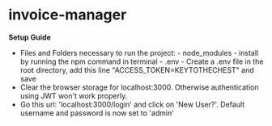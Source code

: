 # invoice-manager

**Setup Guide**

- Files and Folders necessary to run the project:
        - node_modules - install by running the npm command in terminal
        - .env - Create a .env file in the root directory, add this line "ACCESS_TOKEN=KEYTOTHECHEST" and save
- Clear the browser storage for localhost:3000. Otherwise authentication using JWT won't work properly.
- Go this url: 'localhost:3000/login' and click on 'New User?'. Default username and password is now set to 'admin'

    
